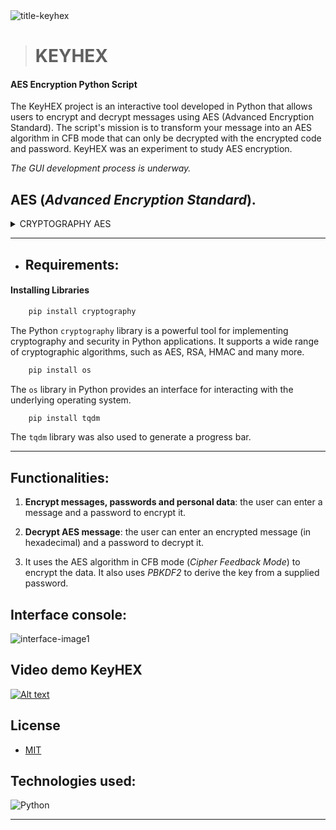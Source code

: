 
<img src="https://i.ibb.co/5FBDP1s/title-keyhex.jpg" alt="title-keyhex" border="0">

> # KEYHEX

#### AES Encryption Python Script

The KeyHEX project is an interactive tool developed in Python that allows users to encrypt and decrypt messages using AES (Advanced Encryption Standard). The script's mission is to transform your message into an AES algorithm in CFB mode that can only be decrypted with the encrypted code and password. KeyHEX was an experiment to study AES encryption.

_The GUI development process is underway._

## AES (_Advanced Encryption Standard_).

<details>
<summary>CRYPTOGRAPHY AES</summary><br>

AES is a symmetric encryption algorithm, which means that it uses the same key to encrypt and decrypt data. It operates on blocks of data and is designed to be fast and efficient on a wide variety of devices.

AES replaced the old DES (Data Encryption Standard) encryption algorithm. AES works with different key sizes, the most common being 128, 192 and 256 bits. The larger the key, the more difficult it is for an attacker to carry out a successful brute force attack. In practice, AES with a 128-bit key is considered secure for most applications, but larger keys may be preferable for high-security scenarios.

_AES consists of several steps, including byte substitutions, row permutations, column permutations and key addition, all applied repeatedly in multiple rounds. These complex operations provide a robust security layer against a variety of known cryptographic attacks._

<img src="https://i.ibb.co/W0PLD96/AEScryptography.jpg" alt="AEScryptography" border="0">
</details>

__________________________________________________________

- ## Requirements:

#### Installing Libraries

``` bash
    pip install cryptography 
```
The Python `cryptography` library is a powerful tool for implementing cryptography and security in Python applications. It supports a wide range of cryptographic algorithms, such as AES, RSA, HMAC and many more.

``` bash
    pip install os
```
The `os` library in Python provides an interface for interacting with the underlying operating system. 

``` bash
    pip install tqdm
```
The `tqdm` library was also used to generate a progress bar.
__________________________________________________________

## Functionalities:

1. **Encrypt messages, passwords and personal data**: the user can enter a message and a password to encrypt it.

2. **Decrypt AES message**: the user can enter an encrypted message (in hexadecimal) and a password to decrypt it.

3. It uses the AES algorithm in CFB mode (_Cipher Feedback Mode_) to encrypt the data. It also uses _PBKDF2_ to derive the key from a supplied password.

## Interface console:

<img src="https://i.ibb.co/GtmN7B2/interface-image1.png" alt="interface-image1" border="0">

## Video demo KeyHEX

[![Alt text](https://img.youtube.com/vi/2bGmIa1zv4A/0.jpg)](https://www.youtube.com/watch?v=2bGmIa1zv4A)

## License
 * [MIT](LICENSE)

## Technologies used:

![Python](https://img.shields.io/badge/Python-14354C?style=for-the-badge&logo=python&logoColor=white)&nbsp; 
__________________________________________________________

